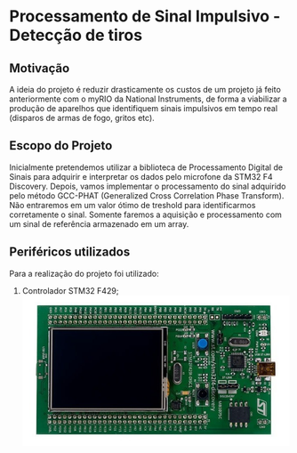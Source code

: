 # Processamento de Sinal Impulsivo - Detecção de tiros

## Motivação
A ideia do projeto é reduzir drasticamente os custos de um projeto já feito anteriormente com o myRIO da National Instruments, de forma a viabilizar a produção de aparelhos que identifiquem sinais impulsivos em tempo real (disparos de armas de fogo, gritos etc).

## Escopo do Projeto 
Inicialmente pretendemos utilizar a biblioteca de Processamento Digital de Sinais para adquirir e interpretar os dados pelo microfone da STM32 F4 Discovery. Depois, vamos implementar o processamento do sinal adquirido pelo método GCC-PHAT (Generalized Cross Correlation Phase Transform).
Não entraremos em um valor ótimo de treshold para identificarmos corretamente o sinal. Somente faremos a aquisição e processamento com um sinal de referência armazenado em um array.

## Periféricos utilizados
Para a realização do projeto foi utilizado:
1. Controlador STM32 F429;
![stm32f429-discovery-kit](https://github.com/Microcontroladores-2020/Shiraga_ProcessamentoSom/blob/master/assets/stm32f429-discovery-kit.jpg)
